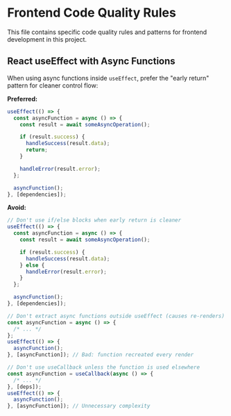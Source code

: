 # Frontend Code Quality Rules

This file contains specific code quality rules and patterns for frontend development in this project.

## React useEffect with Async Functions

When using async functions inside `useEffect`, prefer the "early return" pattern for cleaner control flow:

**Preferred:**

```typescript
useEffect(() => {
  const asyncFunction = async () => {
    const result = await someAsyncOperation();

    if (result.success) {
      handleSuccess(result.data);
      return;
    }

    handleError(result.error);
  };

  asyncFunction();
}, [dependencies]);
```

**Avoid:**

```typescript
// Don't use if/else blocks when early return is cleaner
useEffect(() => {
  const asyncFunction = async () => {
    const result = await someAsyncOperation();

    if (result.success) {
      handleSuccess(result.data);
    } else {
      handleError(result.error);
    }
  };

  asyncFunction();
}, [dependencies]);

// Don't extract async functions outside useEffect (causes re-renders)
const asyncFunction = async () => {
  /* ... */
};
useEffect(() => {
  asyncFunction();
}, [asyncFunction]); // Bad: function recreated every render

// Don't use useCallback unless the function is used elsewhere
const asyncFunction = useCallback(async () => {
  /* ... */
}, [deps]);
useEffect(() => {
  asyncFunction();
}, [asyncFunction]); // Unnecessary complexity
```


